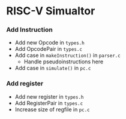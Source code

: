 # RISC-V Simualtor

### Add Instruction
- Add new Opcode in `types.h`
- Add OpcodePair in `types.c`
- Add case in `makeInstruction()` in `parser.c`
    - Handle pseudoinstructions here
- Add case in `simulate()` in `pc.c`

### Add register
- Add new register in `types.h`
- Add RegisterPair in `types.c`
- Increase size of regfile in `pc.c`